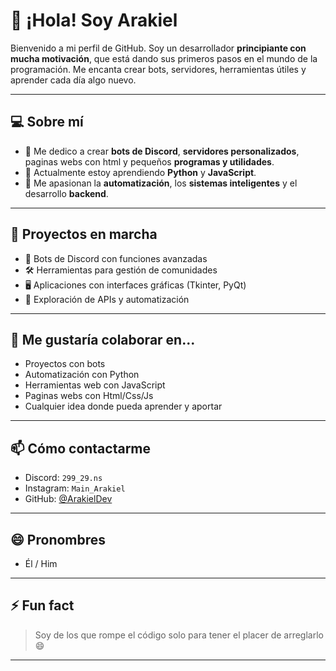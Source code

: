 # 👋 ¡Hola! Soy Arakiel

Bienvenido a mi perfil de GitHub. Soy un desarrollador **principiante con mucha motivación**, que está dando sus primeros pasos en el mundo de la programación.
Me encanta crear bots, servidores, herramientas útiles y aprender cada día algo nuevo.

---

## 💻 Sobre mí

- 🔧 Me dedico a crear **bots de Discord**, **servidores personalizados**, paginas webs con html y pequeños **programas y utilidades**.
- 🌱 Actualmente estoy aprendiendo **Python** y **JavaScript**.
- 🧠 Me apasionan la **automatización**, los **sistemas inteligentes** y el desarrollo **backend**.

---

## 🚀 Proyectos en marcha

- 🤖 Bots de Discord con funciones avanzadas
- 🛠️ Herramientas para gestión de comunidades
- 🖥️ Aplicaciones con interfaces gráficas (Tkinter, PyQt)
- 🔐 Exploración de APIs y automatización

---

## 🤝 Me gustaría colaborar en...

- Proyectos con bots
- Automatización con Python
- Herramientas web con JavaScript
- Paginas webs con Html/Css/Js
- Cualquier idea donde pueda aprender y aportar

---

## 📫 Cómo contactarme

- Discord: `299_29.ns`
- Instagram: `Main_Arakiel`
- GitHub: [@ArakielDev](https://github.com/ArakielDev)

---

## 😄 Pronombres

- Él / Him

---

## ⚡ Fun fact

> Soy de los que rompe el código solo para tener el placer de arreglarlo 😄

---

